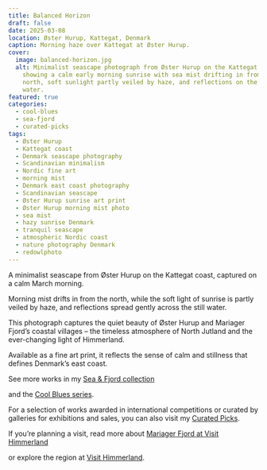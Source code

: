 ```yaml
---
title: Balanced Horizon
draft: false
date: 2025-03-08
location: Øster Hurup, Kattegat, Denmark
caption: Morning haze over Kattegat at Øster Hurup.
cover:
  image: balanced-horizon.jpg
  alt: Minimalist seascape photograph from Øster Hurup on the Kattegat coast,
    showing a calm early morning sunrise with sea mist drifting in from the
    north, soft sunlight partly veiled by haze, and reflections on the still
    water.
featured: true
categories:
  - cool-blues
  - sea-fjord
  - curated-picks
tags:
  - Øster Hurup
  - Kattegat coast
  - Denmark seascape photography
  - Scandinavian minimalism
  - Nordic fine art
  - morning mist
  - Denmark east coast photography
  - Scandinavian seascape
  - Øster Hurup sunrise art print
  - Øster Hurup morning mist photo
  - sea mist
  - hazy sunrise Denmark
  - tranquil seascape
  - atmospheric Nordic coast
  - nature photography Denmark
  - redowlphoto
---
```

A minimalist seascape from Øster Hurup on the Kattegat coast, captured on a calm March morning.

Morning mist drifts in from the north, while the soft light of sunrise is partly veiled by haze, and reflections spread gently across the still water.

This photograph captures the quiet beauty of Øster Hurup and Mariager Fjord’s coastal villages – the timeless atmosphere of North Jutland and the ever-changing light of Himmerland.

Available as a fine art print, it reflects the sense of calm and stillness that defines Denmark’s east coast.

See more works in my [Sea & Fjord collection](<>)

and the [Cool Blues series](<>).

For a selection of works awarded in international competitions or curated by galleries for exhibitions and sales, you can also visit my [Curated Picks](<>).

If you’re planning a visit, read more about [Mariager Fjord at Visit Himmerland](<>)

or explore the region at [Visit Himmerland](<>).

<!--more-->
